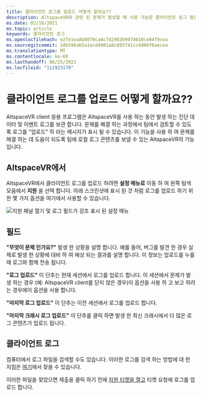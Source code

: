 ```yaml
---
title: 클라이언트 로그를 업로드 어떻게 할까요??
description: AltspaceVR와 관련 된 문제가 발생할 때 사용 가능한 클라이언트 로그 필드와 클라이언트 로그를 업로드 하는 방법에 대해 알아봅니다.
ms.date: 02/10/2021
ms.topic: article
keywords: 클라이언트 로그
ms.openlocfilehash: e2fe1ea8b8070ca4c7d290269974610ce84f9cea
ms.sourcegitcommit: 2db596ab5a1ecd4901a8c893741cc4d06f6aecea
ms.translationtype: MT
ms.contentlocale: ko-KR
ms.lasthandoff: 06/25/2021
ms.locfileid: "112923170"
---
```

# <a name="how-do-i-upload-my-client-logs"></a>클라이언트 로그를 업로드 어떻게 할까요??

AltspaceVR client 응용 프로그램은 AltspaceVR를 사용 하는 동안 발생 하는 진단 데이터 및 이벤트 로그를 보관 합니다. 문제를 해결 하는 과정에서 팀에서 검토할 수 있도록 로그를 "업로드" 하 라는 메시지가 표시 될 수 있습니다. 이 기능을 사용 하 여 문제를 해결 하는 데 도움이 되도록 팀에 로컬 로그 콘텐츠를 보낼 수 있는 AltspaceVR의 기능입니다.

## <a name="in-altspacevr"></a>AltspaceVR에서

AltspaceVR에서 클라이언트 로그를 업로드 하려면 **설정 메뉴로** 이동 하 여 왼쪽 탐색 모음에서 **지원** 을 선택 합니다. 아래 스크린샷에 표시 된 것 처럼 로그를 업로드 하기 위한 몇 가지 옵션을 여기에서 사용할 수 있습니다.

![지원 패널 열기 및 로그 필드가 강조 표시 된 설정 메뉴](images/help-altvr-uploadlogs.png)

## <a name="fields"></a>필드

**"무엇이 문제 인가요?"**
발생 한 상황을 설명 합니다. 예를 들어, 버그를 발견 한 경우 실제로 발생 한 상황에 대비 하 여 예상 되는 결과를 설명 합니다. 이 정보는 업로드를 누를 때 로그와 함께 전송 됩니다.

**"로그 업로드"** 이 단추는 현재 세션에서 로그를 업로드 합니다. 이 세션에서 문제가 발생 하는 경우 (예: AltspaceVR client를 닫지 않은 경우)이 옵션을 사용 하 고 보고 하려는 경우에이 옵션을 사용 합니다.

**"마지막 로그 업로드"** 이 단추는 이전 세션에서 로그를 업로드 합니다.

**"마지막 크래시 로그 업로드"** 이 단추를 클릭 하면 발생 한 최신 크래시에서 더 많은 로그 콘텐츠가 업로드 됩니다.

## <a name="in-client-logs"></a>클라이언트 로그

컴퓨터에서 로그 파일을 검색할 수도 있습니다. 이러한 로그를 검색 하는 방법에 대 한 지침은 [여기](https://docs.microsoft.com/windows/mixed-reality/altspace-vr/faqs/app-version#in-client-logs)에서 찾을 수 있습니다.

이러한 파일을 찾았으면 제출을 클릭 하기 전에 [지원 티켓을 열고](https://help.altvr.com/hc/en-us/requests/new) 티켓 요청에 로그를 업로드 합니다.
